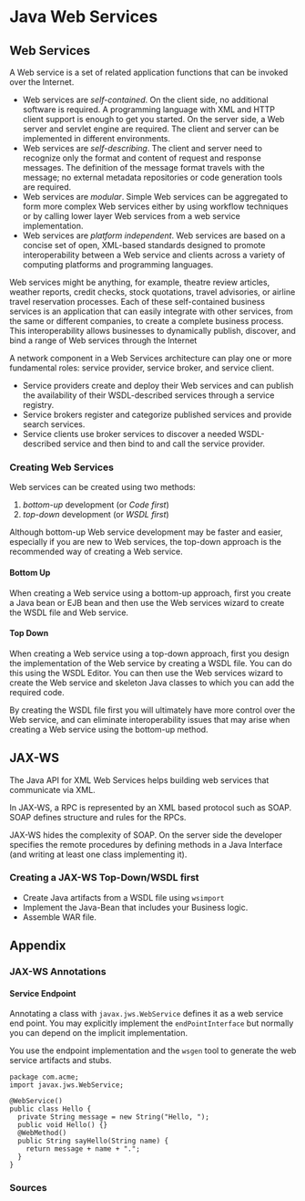 # Java Web Services

## Web Services

A Web service is a set of related application functions that can be  invoked over the Internet.

- Web services are *self-contained*. On the client side, no additional software is required.  A programming language with XML and HTTP client support is enough to get you started.  On the server side, a Web server and servlet engine are required.  The client and server can be implemented in different environments.
- Web services are *self-describing*. The client and server need to recognize only the format and content of request and response messages.  The definition of the message format travels with the message; no external metadata repositories or code generation tools are required.
- Web services are *modular*. Simple Web services can be aggregated to form more complex Web services either by using workflow techniques or by calling lower layer Web services from a web service implementation.
- Web services are *platform independent*. Web services are based on a concise set of open, XML-based standards designed to promote interoperability between a Web service and clients across a variety of computing platforms and programming languages.

Web services might be anything, for example, theatre review articles, weather reports, credit checks, stock quotations, travel advisories, or airline travel reservation processes. Each of these self-contained business services is an application that can easily integrate with other services, from the same or different companies, to create a complete business process. This interoperability allows businesses to dynamically publish, discover, and bind a range of Web services through the Internet

A network component in a Web Services architecture can play one or more fundamental roles: service provider, service broker, and service client.

- Service providers create and deploy their Web services and can publish the availability of their WSDL-described services through a service registry.
- Service brokers register and categorize published services and provide search services.
- Service clients use broker services to discover a needed WSDL-described service and then bind to and call the service provider.

### Creating Web Services

Web services can be created using two methods:

1. _bottom-up_ development (or _Code first_)
2. _top-down_ development (or _WSDL first_)

Although bottom-up Web service development may be faster and easier, especially if you are new to Web services, the top-down approach is the recommended way of creating a Web service.

#### Bottom Up

When creating a Web service using a bottom-up approach, first you create a Java bean or EJB bean and then use the Web services wizard to create the WSDL file and Web service.

#### Top Down

When creating a Web service using a top-down approach, first you design the implementation of the Web service by creating a WSDL file. You can do this using the WSDL Editor. You can then use the Web services wizard to create the Web service and skeleton Java classes to which you can add the required code.

By creating the WSDL file first you will ultimately have more control over the Web service, and can eliminate interoperability issues that may arise when creating a Web service using the bottom-up method.

## JAX-WS

The Java API for XML Web Services helps building web services that communicate via XML.

In JAX-WS, a RPC is represented by an XML based protocol such as SOAP. SOAP defines structure and rules for the RPCs.

JAX-WS hides the complexity of SOAP. On the server side the developer specifies the remote procedures by defining methods in a Java Interface (and writing at least one class implementing it).

### Creating a JAX-WS Top-Down/WSDL first

- Create Java artifacts from a WSDL file using `wsimport`
- Implement the Java-Bean that includes your Business logic.
- Assemble WAR file.

## Appendix

### JAX-WS Annotations

#### Service Endpoint

Annotating a class with `javax.jws.WebService` defines it as a web service end point. You may explicitly implement the `endPointInterface` but normally you can depend on the implicit implementation.

You use the endpoint implementation and the `wsgen` tool to generate the web service artifacts and stubs.

	package com.acme;
	import javax.jws.WebService;

	@WebService()
	public class Hello {
	  private String message = new String("Hello, ");
	  public void Hello() {}
	  @WebMethod()
	  public String sayHello(String name) {
		return message + name + ".";
	  }
	}

### Sources

[eclipse.ws.overview]:http://help.eclipse.org/help33/index.jsp?topic=/org.eclipse.jst.ws.doc.user/concepts/cws.html
